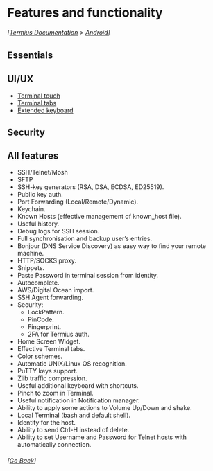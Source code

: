 # Features and functionality
###### [[Termius Documentation](../../README.md) > [Android](../README.md)]

## Essentials

## UI/UX
- [Terminal touch](terminal_touch.md)
- [Terminal tabs](terminal_tabs.md)
- [Extended keyboard](extended_keyboard.md)

## Security

## All features

- SSH/Telnet/Mosh
- SFTP
- SSH-key generators (RSA, DSA, ECDSA, ED25519).
- Public key auth.
- Port Forwarding (Local/Remote/Dynamic).
- Keychain.
- Known Hosts (effective management of known_host file).
- Useful history.
- Debug logs for SSH session.
- Full synchronisation and backup user’s entries.
- Bonjour (DNS Service Discovery) as easy way to find your remote machine.
- HTTP/SOCKS proxy.
- Snippets.
- Paste Password in terminal session from identity.
- Autocomplete.
- AWS/Digital Ocean import.
- SSH Agent forwarding.
- Security:
    - LockPattern.
    - PinCode.
    - Fingerprint.
    - 2FA for Termius auth.
- Home Screen Widget.
- Effective Terminal tabs.
- Color schemes.
- Automatic UNIX/Linux OS recognition.
- PuTTY keys support.
- Zlib traffic compression.
- Useful additional keyboard with shortcuts.
- Pinch to zoom in Terminal.
- Useful notification in Notification manager.
- Ability to apply some actions to Volume Up/Down and shake.
- Local Terminal (bash and default shell).
- Identity for the host.
- Ability to send Ctrl-H instead of delete.
- Ability to set Username and Password for Telnet hosts with automatically connection.

###### [[Go Back](../README.md)]
